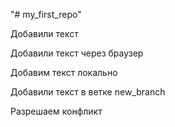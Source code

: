 "# my_first_repo" 

Добавили текст

Добавили текст через браузер

Добавим текст локально

Добавили текст в ветке new_branch 

Разрешаем конфликт 
